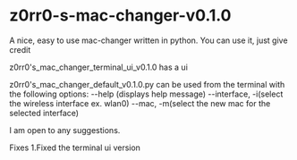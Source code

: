 # z0rr0-s-mac-changer-v0.1.0

A nice, easy to use mac-changer written in python. You can use it, just give credit

z0rr0's_mac_changer_terminal_ui_v0.1.0 has a ui

z0rr0's_mac_changer_default_v0.1.0.py can be used from the terminal with the following options:
  --help (displays help message)
  --interface, -i(select the wireless interface ex. wlan0)
  --mac, -m(select the new mac for the selected interface)
  
  
I am open to any suggestions.

Fixes
1.Fixed the terminal ui version 
